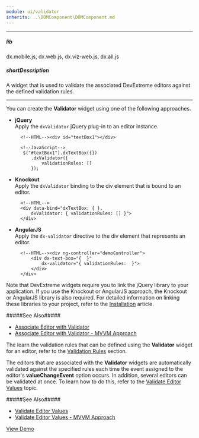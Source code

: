 ```yaml
---
module: ui/validator
inherits: ..\DOMComponent\DOMComponent.md
---
```

---
##### lib
dx.mobile.js, dx.web.js, dx.viz-web.js, dx.all.js

##### shortDescription
A widget that is used to validate the associated DevExtreme editors against the defined validation rules.

---
You can create the **Validator** widget using one of the following approaches.

- **jQuery**  
	Apply the `dxValidator` jQuery plug-in to an editor instance.

		<!--HTML--><div id="textBox1"></div>

	<!--...-->

		<!--JavaScript-->
		 $("#textBox1").dxTextBox({})
			.dxValidator({
                validationRules: []
            });


- **Knockout**  
	Apply the `dxValidator` binding to the div element that is bound to an editor.

		<!--HTML-->
		<div data-bind="dxTextBox: { },
			dxValidator: { validationRules: [] }">  
		</div>

- **AngularJS**  
	Apply the `dx-validator` directive to the div element that represents an editor.

		<!--HTML--><div ng-controller="demoController">
			<div dx-text-box="{  }"
				dx-validator="{ validationRules:  }">  
			</div>
		</div>

Note that DevExtreme widgets require you to link the jQuery library to your application. If you use the Knockout or AngularJS approach, the Knockout or AngularJS library is also required. For detailed information on linking these libraries to your project, refer to the [Installation](/concepts/10%20UI%20Widgets/0%20Basics/01%20Installation '/Documentation/Guide/UI_Widgets/Basics/Installation/') article.

#####See Also#####
- [Associate Editor with Validator](/concepts/10%20UI%20Widgets/80%20Common/20%20Validation/10%20Associate%20Editor%20with%20Validator.md '/Documentation/Guide/UI_Widgets/Common/Validation/#Associate_Editor_with_Validator')
- [Associate Editor with Validator - MVVM Approach](/concepts/10%20UI%20Widgets/80%20Common/25%20Validation%20-%20MVVM%20Approach/10%20Associate%20Editor%20with%20Validator.md '/Documentation/Guide/UI_Widgets/Common/Validation_-_MVVM_Approach/#Associate_Editor_with_Validator')

The learn the validation rules that can be defined using the **Validator** widget for an editor, refer to the [Validation Rules](/api-reference/10%20UI%20Widgets/dxValidator/8%20Validation%20Rules '/Documentation/ApiReference/UI_Widgets/dxValidator/Validation_Rules/') section.

The editors that are associated with the **Validator** widgets are automatically validated against the specified rules each time the event assigned to the editor's **valueChangeEvent** option occurs. In addition, several editors can be validated at once. To learn how to do this, refer to the [Validate Editor Values](/concepts/10%20UI%20Widgets/80%20Common/20%20Validation/20%20Validate%20Editor%20Values.md '/Documentation/Guide/UI_Widgets/Common/Validation/#Validate_Editor_Values') topic.

#####See Also#####
- [Validate Editor Values](/concepts/10%20UI%20Widgets/80%20Common/20%20Validation/20%20Validate%20Editor%20Values.md '/Documentation/Guide/UI_Widgets/Common/Validation/#Validate_Editor_Values')
- [Validate Editor Values - MVVM Approach](/concepts/10%20UI%20Widgets/80%20Common/25%20Validation%20-%20MVVM%20Approach/20%20Validate%20Editor%20Values.md '/Documentation/Guide/UI_Widgets/Common/Validation_-_MVVM_Approach/#Validate_Editor_Values')

<a href="http://js.devexpress.com/Demos/WidgetsGallery/#demo/editorsvalidationvalidationvalidation/" class="button orange small fix-width-155" style="margin-right: 20px;" target="_blank">View Demo</a>